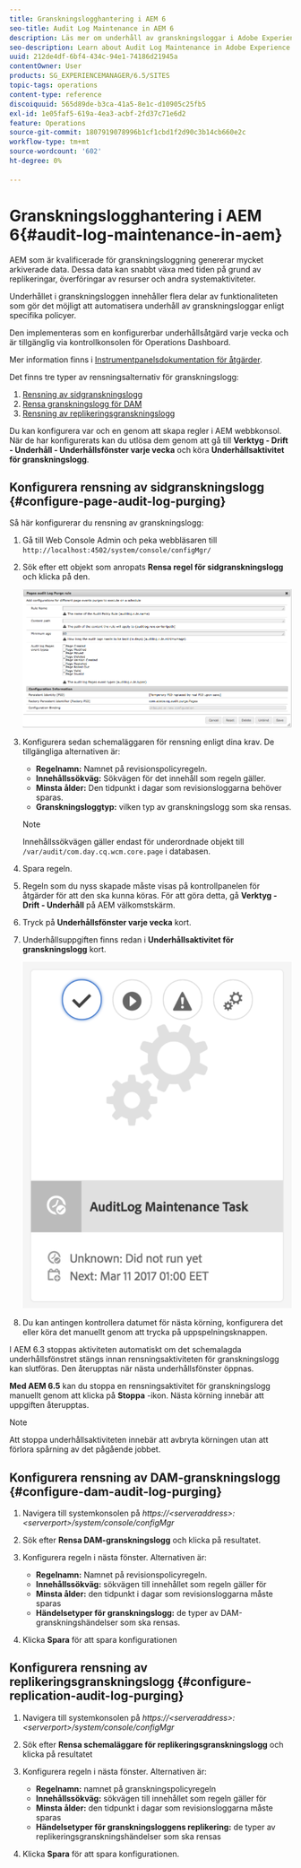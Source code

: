 ```yaml
---
title: Granskningslogghantering i AEM 6
seo-title: Audit Log Maintenance in AEM 6
description: Läs mer om underhåll av granskningsloggar i Adobe Experience Manager (AEM).
seo-description: Learn about Audit Log Maintenance in Adobe Experience Manager (AEM).
uuid: 212de4df-6bf4-434c-94e1-74186d21945a
contentOwner: User
products: SG_EXPERIENCEMANAGER/6.5/SITES
topic-tags: operations
content-type: reference
discoiquuid: 565d89de-b3ca-41a5-8e1c-d10905c25fb5
exl-id: 1e05faf5-619a-4ea3-acbf-2fd37c71e6d2
feature: Operations
source-git-commit: 1807919078996b1cf1cbd1f2d90c3b14cb660e2c
workflow-type: tm+mt
source-wordcount: '602'
ht-degree: 0%

---
```


# Granskningslogghantering i AEM 6{#audit-log-maintenance-in-aem}

AEM som är kvalificerade för granskningsloggning genererar mycket arkiverade data. Dessa data kan snabbt växa med tiden på grund av replikeringar, överföringar av resurser och andra systemaktiviteter.

Underhållet i granskningsloggen innehåller flera delar av funktionaliteten som gör det möjligt att automatisera underhåll av granskningsloggar enligt specifika policyer.

Den implementeras som en konfigurerbar underhållsåtgärd varje vecka och är tillgänglig via kontrollkonsolen för Operations Dashboard.

Mer information finns i [Instrumentpanelsdokumentation för åtgärder](/help/sites-administering/operations-dashboard.md).

Det finns tre typer av rensningsalternativ för granskningslogg:

1. [Rensning av sidgranskningslogg](/help/sites-administering/operations-audit-log.md#configure-page-audit-log-purging)
1. [Rensa granskningslogg för DAM](/help/sites-administering/operations-audit-log.md#configure-dam-audit-log-purging)
1. [Rensning av replikeringsgranskningslogg](/help/sites-administering/operations-audit-log.md#configure-replication-audit-log-purging)

Du kan konfigurera var och en genom att skapa regler i AEM webbkonsol. När de har konfigurerats kan du utlösa dem genom att gå till **Verktyg - Drift - Underhåll - Underhållsfönster varje vecka** och köra **Underhållsaktivitet för granskningslogg**.

## Konfigurera rensning av sidgranskningslogg {#configure-page-audit-log-purging}

Så här konfigurerar du rensning av granskningslogg:

1. Gå till Web Console Admin och peka webbläsaren till `http://localhost:4502/system/console/configMgr/`

1. Sök efter ett objekt som anropats **Rensa regel för sidgranskningslogg** och klicka på den.

   ![chlimage_1-365](assets/chlimage_1-365.png)

1. Konfigurera sedan schemaläggaren för rensning enligt dina krav. De tillgängliga alternativen är:

   * **Regelnamn:** Namnet på revisionspolicyregeln.
   * **Innehållssökväg:** Sökvägen för det innehåll som regeln gäller.
   * **Minsta ålder:** Den tidpunkt i dagar som revisionsloggarna behöver sparas.
   * **Granskningsloggtyp:** vilken typ av granskningslogg som ska rensas.

   >[!NOTE]
   >
   >Innehållssökvägen gäller endast för underordnade objekt till `/var/audit/com.day.cq.wcm.core.page` i databasen.

1. Spara regeln.
1. Regeln som du nyss skapade måste visas på kontrollpanelen för åtgärder för att den ska kunna köras. För att göra detta, gå **Verktyg - Drift - Underhåll** på AEM välkomstskärm.

1. Tryck på **Underhållsfönster varje vecka** kort.

1. Underhållsuppgiften finns redan i **Underhållsaktivitet för granskningslogg** kort.

   ![chlimage_1-366](assets/chlimage_1-366.png)

1. Du kan antingen kontrollera datumet för nästa körning, konfigurera det eller köra det manuellt genom att trycka på uppspelningsknappen.

I AEM 6.3 stoppas aktiviteten automatiskt om det schemalagda underhållsfönstret stängs innan rensningsaktiviteten för granskningslogg kan slutföras. Den återupptas när nästa underhållsfönster öppnas.

**Med AEM 6.5** kan du stoppa en rensningsaktivitet för granskningslogg manuellt genom att klicka på **Stoppa** -ikon. Nästa körning innebär att uppgiften återupptas.

>[!NOTE]
>
>Att stoppa underhållsaktiviteten innebär att avbryta körningen utan att förlora spårning av det pågående jobbet.

## Konfigurera rensning av DAM-granskningslogg {#configure-dam-audit-log-purging}

1. Navigera till systemkonsolen på *https://&lt;serveraddress>:&lt;serverport>/system/console/configMgr*
1. Sök efter **Rensa DAM-granskningslogg** och klicka på resultatet.
1. Konfigurera regeln i nästa fönster. Alternativen är:

   * **Regelnamn:** Namnet på revisionspolicyregeln.
   * **Innehållssökväg:** sökvägen till innehållet som regeln gäller för
   * **Minsta ålder:** den tidpunkt i dagar som revisionsloggarna måste sparas
   * **Händelsetyper för granskningslogg:** de typer av DAM-granskningshändelser som ska rensas.

1. Klicka **Spara** för att spara konfigurationen

## Konfigurera rensning av replikeringsgranskningslogg  {#configure-replication-audit-log-purging}

1. Navigera till systemkonsolen på *https://&lt;serveraddress>:&lt;serverport>/system/console/configMgr*
1. Sök efter **Rensa schemaläggare för replikeringsgranskningslogg** och klicka på resultatet
1. Konfigurera regeln i nästa fönster. Alternativen är:

   * **Regelnamn:** namnet på granskningspolicyregeln
   * **Innehållssökväg:** sökvägen till innehållet som regeln gäller för
   * **Minsta ålder:** den tidpunkt i dagar som revisionsloggarna måste sparas
   * **Händelsetyper för granskningsloggens replikering:** de typer av replikeringsgranskningshändelser som ska rensas

1. Klicka **Spara** för att spara konfigurationen.
